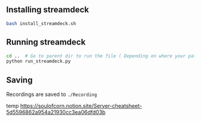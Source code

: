 ## Installing streamdeck


```sh
bash install_streamdeck.sh
```

## Running streamdeck


```sh
cd ..  # Go to parent dir to run the file ( Depending on where your path
python run_streamdeck.py
```

## Saving
Recordings are saved to `./Recording`


temp
https://soulofcorn.notion.site/Server-cheatsheet-5d5596862a954a21930cc3ea06dfd03b
